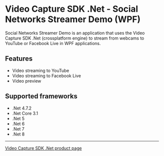 # Video Capture SDK .Net - Social Networks Streamer Demo (WPF)

Social Networks Streamer Demo is an application that uses the Video Capture SDK .Net (crossplatform engine) to stream from webcams to YouTube or Facebook Live in WPF applications.

## Features

- Video streaming to YouTube
- Video streaming to Facebook Live
- Video preview

## Supported frameworks

- .Net 4.7.2
- .Net Core 3.1
- .Net 5
- .Net 6
- .Net 7
- .Net 8

---

[Video Capture SDK .Net product page](https://www.visioforge.com/video-capture-sdk-net)
